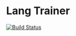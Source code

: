Lang Trainer
============

[![Build Status](https://travis-ci.org/andrewslotin/music_library.png)](https://travis-ci.org/andrewslotin/music_library.png)